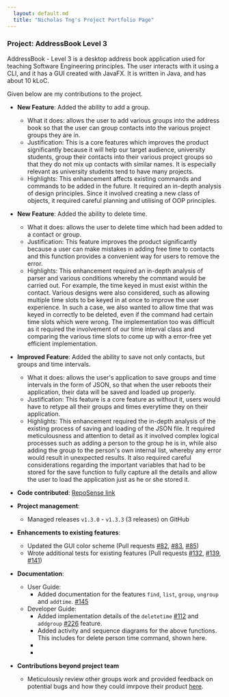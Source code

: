 ```yaml
---
  layout: default.md
  title: "Nicholas Tng's Project Portfolio Page"
---
```


### Project: AddressBook Level 3

AddressBook - Level 3 is a desktop address book application used for teaching Software Engineering principles. The user interacts with it using a CLI, and it has a GUI created with JavaFX. It is written in Java, and has about 10 kLoC.

Given below are my contributions to the project.

* **New Feature**: Added the ability to add a group.
  * What it does: allows the user to add various groups into the address book so that the user can group contacts into the various project groups they are in.
  * Justification: This is a core features which improves the product significantly because it will help our target audience, university students, group their contacts into their various project groups so that they do not mix up contacts with similar names. It is especially relevant as university students tend to have many projects.
  * Highlights: This enhancement affects existing commands and commands to be added in the future. It required an in-depth analysis of design principles. Since it involved creating a new class of objects, it required careful planning and utilising of OOP principles.

* **New Feature**: Added the ability to delete time.
  * What it does: allows the user to delete time which had been added to a contact or group. 
  * Justification: This feature improves the product significantly because a user can make mistakes in adding free time to contacts and this function provides a convenient way for users to remove the error.
  * Highlights: This enhancement required an in-depth analysis of parser and various conditions whereby the command would be carried out. For example, the time keyed in must exist within the contact. Various designs were also considered, such as allowing multiple time slots to be keyed in at once to improve the user experience. In such a case, we also wanted to allow time that was keyed in correctly to be deleted, even if the command had certain time slots which were wrong. The implementation too was difficult as it required the involvement of our time interval class and comparing the various time slots to come up with a error-free yet efficient implementation.

* **Improved Feature**: Added the ability to save not only contacts, but groups and time intervals.
  * What it does: allows the user's application to save groups and time intervals in the form of JSON, so that when the user reboots their application, their data will be saved and loaded up properly.
  * Justification: This feature is a core feature as without it, users would have to retype all their groups and times everytime they on their application. 
  * Highlights: This enhancement required the in-depth analysis of the existing process of saving and loading of the JSON file. It required meticulousness and attention to detail as it involved complex logical processes such as adding a person to the group he is in, while also adding the group to the person's own internal list, whereby any error would result in unexpected results. It also required careful considerations regarding the important variables that had to be stored for the save function to fully capture all the details and allow the user to load the application just as he or she stored it.  

* **Code contributed**: [RepoSense link](https://nus-cs2103-ay2324s1.github.io/tp-dashboard/#/widget/?search=&sort=groupTitle&sortWithin=title&timeframe=commit&mergegroup=&groupSelect=groupByRepos&breakdown=true&checkedFileTypes=docs~functional-code~test-code&since=2023-09-22&chartGroupIndex=36&chartIndex=3)

* **Project management**:
  * Managed releases `v1.3.0` - `v1.3.3` (3 releases) on GitHub

* **Enhancements to existing features**:
  * Updated the GUI color scheme (Pull requests [\#82](https://github.com/AY2324S1-CS2103T-T10-3/tp/pull/82), [\#83](https://github.com/AY2324S1-CS2103T-T10-3/tp/pull/83), [\#85](https://github.com/AY2324S1-CS2103T-T10-3/tp/pull/85))
  * Wrote additional tests for existing features (Pull requests [\#132](https://github.com/AY2324S1-CS2103T-T10-3/tp/pull/132), [\#139](https://github.com/AY2324S1-CS2103T-T10-3/tp/pull/139), [\#141](https://github.com/AY2324S1-CS2103T-T10-3/tp/pull/141))

* **Documentation**:
  * User Guide:
    * Added documentation for the features `find`, `list`, `group`, `ungroup` and `addtime`. [\#145](https://github.com/AY2324S1-CS2103T-T10-3/tp/pull/145)
  * Developer Guide:
    * Added implementation details of the `deletetime` [\#112](https://github.com/AY2324S1-CS2103T-T10-3/tp/pull/112/files) and `addgroup` [\#226](https://github.com/AY2324S1-CS2103T-T10-3/tp/pull/226/files) feature.
    * Added activity and sequence diagrams for the above functions. This includes for delete person time command, shown here.
    * <puml src="diagrams/DeletePersonTimeDiagram.puml" alt="DeletePersonTimeDiagram"/>
    * <puml src="diagrams/DeletePersonTimeActivityDiagram.puml" alt="DeletePersonTimeActivityDiagram"/>
  
* **Contributions beyond project team**
    * Meticulously review other groups work and provided feedback on potential bugs and how they could imrpove their product [here](https://github.com/nicholastng010601/ped/tree/main/files).


[//]: # (* **Community**:)
[//]: # (  * PRs reviewed &#40;with non-trivial review comments&#41;: [\#89]&#40;https://github.com/AY2324S1-CS2103T-T10-3/tp/pull/89&#41;)

[//]: # (  * Reported bugs and suggestions for other teams in the class &#40;examples: [1]&#40;&#41;, [2]&#40;&#41;, [3]&#40;&#41;&#41;)
[//]: # (  * Some parts of the history feature I added was adopted by several other class mates &#40;[1]&#40;&#41;, [2]&#40;&#41;&#41;)



